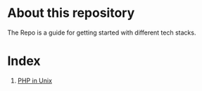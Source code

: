 # About this repository

The Repo is a guide for getting started with different tech stacks.

# Index

1. [PHP in Unix](/php-in-linux.md)